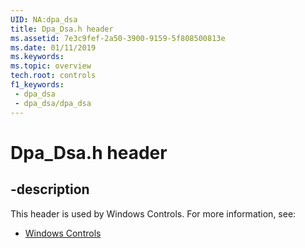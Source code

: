 ```yaml
---
UID: NA:dpa_dsa
title: Dpa_Dsa.h header
ms.assetid: 7e3c9fef-2a50-3900-9159-5f808500813e
ms.date: 01/11/2019
ms.keywords: 
ms.topic: overview
tech.root: controls
f1_keywords:
 - dpa_dsa
 - dpa_dsa/dpa_dsa
---
```


# Dpa_Dsa.h header


## -description

This header is used by Windows Controls. For more information, see:

- [Windows Controls](../_controls/index.md)

